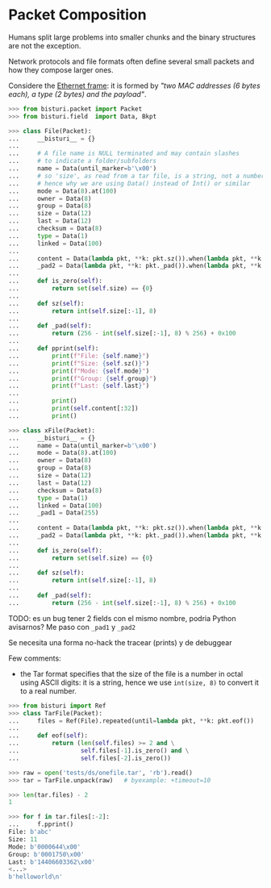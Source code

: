 # Packet Composition

Humans split large problems into smaller chunks and the binary
structures are not the exception.

Network protocols and file formats often define several small packets
and how they compose larger ones.

Considere the [Ethernet
frame](https://en.wikipedia.org/wiki/Ethernet_frame): it is formed by
*"two MAC addresses (6 bytes each), a type (2 bytes) and the payload"*.

```python
>>> from bisturi.packet import Packet
>>> from bisturi.field  import Data, Bkpt

>>> class File(Packet):
...     __bisturi__ = {}
...
...     # A file name is NULL terminated and may contain slashes
...     # to indicate a folder/subfolders
...     name = Data(until_marker=b'\x00')
...     # so 'size', as read from a tar file, is a string, not a number
...     # hence why we are using Data() instead of Int() or similar
...     mode = Data(8).at(100)
...     owner = Data(8)
...     group = Data(8)
...     size = Data(12)
...     last = Data(12)
...     checksum = Data(8)
...     type = Data(1)
...     linked = Data(100)
...
...     content = Data(lambda pkt, **k: pkt.sz()).when(lambda pkt, **k: not pkt.is_zero()).at(512)
...     _pad2 = Data(lambda pkt, **k: pkt._pad()).when(lambda pkt, **k: not pkt.is_zero() and pkt._pad())
...
...     def is_zero(self):
...         return set(self.size) == {0}
...
...     def sz(self):
...         return int(self.size[:-1], 8)
...
...     def _pad(self):
...         return (256 - int(self.size[:-1], 8) % 256) + 0x100
...
...     def pprint(self):
...         print(f"File: {self.name}")
...         print(f"Size: {self.sz()}")
...         print(f"Mode: {self.mode}")
...         print(f"Group: {self.group}")
...         print(f"Last: {self.last}")
...
...         print()
...         print(self.content[:32])
...         print()

>>> class xFile(Packet):
...     __bisturi__ = {}
...     name = Data(until_marker=b'\x00')
...     mode = Data(8).at(100)
...     owner = Data(8)
...     group = Data(8)
...     size = Data(12)
...     last = Data(12)
...     checksum = Data(8)
...     type = Data(1)
...     linked = Data(100)
...     _pad1 = Data(255)
...
...     content = Data(lambda pkt, **k: pkt.sz()).when(lambda pkt, **k: not pkt.is_zero())
...     _pad2 = Data(lambda pkt, **k: pkt._pad()).when(lambda pkt, **k: not pkt.is_zero() and pkt._pad())
...
...     def is_zero(self):
...         return set(self.size) == {0}
...
...     def sz(self):
...         return int(self.size[:-1], 8)
...
...     def _pad(self):
...         return (256 - int(self.size[:-1], 8) % 256) + 0x100
```

TODO: es un bug tener 2 fields con el mismo nombre, podria Python
avisarnos? Me paso con `_pad1` y `_pad2`

Se necesita una forma no-hack the tracear (prints) y de debuggear

Few comments:

 - the Tar format specifies that the size of the file is a number in
octal using ASCII digits: it is a string, hence we use `int(size, 8)` to
convert it to a real number.

```python
>>> from bisturi import Ref
>>> class TarFile(Packet):
...     files = Ref(File).repeated(until=lambda pkt, **k: pkt.eof())
...
...     def eof(self):
...         return (len(self.files) >= 2 and \
...                 self.files[-1].is_zero() and \
...                 self.files[-2].is_zero())
```

```python
>>> raw = open('tests/ds/onefile.tar', 'rb').read()
>>> tar = TarFile.unpack(raw)   # byexample: +timeout=10

>>> len(tar.files) - 2
1

>>> for f in tar.files[:-2]:
...     f.pprint()
File: b'abc'
Size: 11
Mode: b'0000644\x00'
Group: b'0001750\x00'
Last: b'14406603362\x00'
<...>
b'helloworld\n'
```
